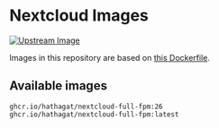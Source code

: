 # Nextcloud Images

[![Upstream Image](https://github.com/hathagat/nextcloud/actions/workflows/build.yml/badge.svg)](https://github.com/hathagat/nextcloud/actions/workflows/build.yml)

Images in this repository are based on [this Dockerfile](https://github.com/nextcloud/docker/tree/master/.examples/dockerfiles/full/fpm).  

## Available images

```
ghcr.io/hathagat/nextcloud-full-fpm:26  
ghcr.io/hathagat/nextcloud-full-fpm:latest
```
